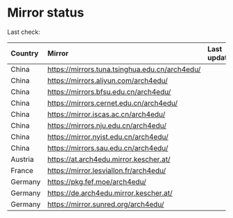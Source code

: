 <script src="./time.js"></script>
# Mirror status
Last check: <script type="text/javascript">localize(1713431913.9114008);</script>

|Country|Mirror|Last update|
|:------|:-----|:----------|
|China|https://mirrors.tuna.tsinghua.edu.cn/arch4edu/|<script type="text/javascript">localize(1713421916);</script>|
|China|https://mirrors.aliyun.com/arch4edu/|<script type="text/javascript">localize(1713378665);</script>|
|China|https://mirrors.bfsu.edu.cn/arch4edu/|<script type="text/javascript">localize(1713378665);</script>|
|China|https://mirrors.cernet.edu.cn/arch4edu/|<script type="text/javascript">localize(1713378665);</script>|
|China|https://mirror.iscas.ac.cn/arch4edu/|<script type="text/javascript">localize(1713378665);</script>|
|China|https://mirrors.nju.edu.cn/arch4edu/|<script type="text/javascript">localize(1713378665);</script>|
|China|https://mirror.nyist.edu.cn/arch4edu/|<script type="text/javascript">localize(1713378665);</script>|
|China|https://mirrors.sau.edu.cn/arch4edu/|<script type="text/javascript">localize(1713421916);</script>|
|Austria|https://at.arch4edu.mirror.kescher.at/|<script type="text/javascript">localize(1713421916);</script>|
|France|https://mirror.lesviallon.fr/arch4edu/|<script type="text/javascript">localize(1713378665);</script>|
|Germany|https://pkg.fef.moe/arch4edu/|<script type="text/javascript">localize(1713421916);</script>|
|Germany|https://de.arch4edu.mirror.kescher.at/|<script type="text/javascript">localize(1713421916);</script>|
|Germany|https://mirror.sunred.org/arch4edu/|<script type="text/javascript">localize(1713421916);</script>|

<script src="./tablefilter/tablefilter.js"></script>
<script src="./table.js"></script>